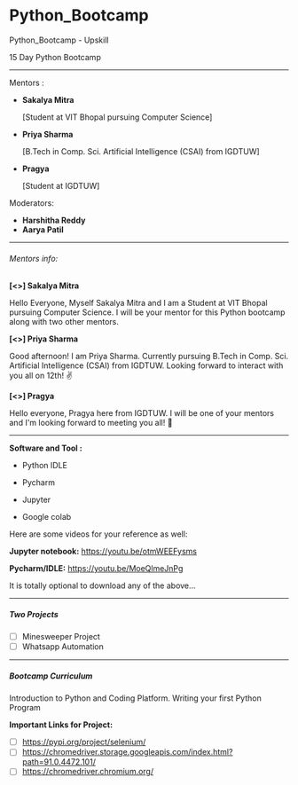 # Python_Bootcamp
Python_Bootcamp - Upskill 



15 Day Python Bootcamp

------

Mentors :

- **Sakalya Mitra**

  [Student at VIT Bhopal pursuing Computer Science]

- **Priya Sharma**

  [B.Tech in Comp. Sci. Artificial Intelligence (CSAI) from IGDTUW]

- **Pragya**

  [Student at IGDTUW]



Moderators:

- **Harshitha Reddy**
- **Aarya Patil**

------

###### Mentors info:

**[<>] Sakalya Mitra**

Hello Everyone,
Myself Sakalya Mitra  and I am a Student at VIT Bhopal pursuing Computer Science. I will be your mentor for this Python bootcamp along with two other mentors.



**[<>] Priya Sharma**

Good afternoon! I am Priya Sharma. Currently pursuing B.Tech in Comp. Sci. Artificial Intelligence (CSAI) from IGDTUW. Looking forward to interact with you all on 12th! ✌️



**[<>] Pragya**

Hello everyone, Pragya here from IGDTUW. I will be one of your mentors and I'm looking forward to meeting you all! 🌟

------

**Software and Tool :**

- Python IDLE

-  Pycharm 

- Jupyter

- Google colab

   

Here are some videos for your reference as well: 

**Jupyter notebook:** https://youtu.be/otmWEEFysms

**Pycharm/IDLE:** https://youtu.be/MoeQlmeJnPg



It is totally optional to download any of the above...

------

##### Two Projects 

- [ ] Minesweeper Project
- [ ] Whatsapp Automation

------

##### Bootcamp Curriculum



Introduction to Python and Coding Platform. Writing your first Python Program



**Important Links for Project:**

- [ ] https://pypi.org/project/selenium/
- [ ] https://chromedriver.storage.googleapis.com/index.html?path=91.0.4472.101/
- [ ] https://chromedriver.chromium.org/
